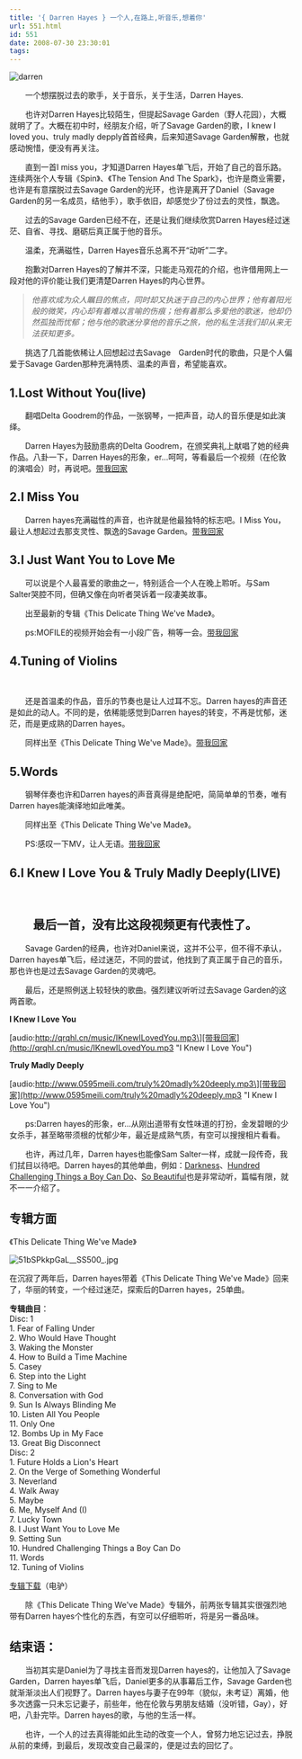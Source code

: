 ```yaml
---
title: '{ Darren Hayes } 一个人,在路上,听音乐,想着你'
url: 551.html
id: 551
date: 2008-07-30 23:30:01
tags:
---
```


![darren](http://cai13.info/blog_pic/2008/07/darren.jpg)

　　一个想摆脱过去的歌手，关于音乐，关于生活，Darren Hayes.

　　也许对Darren Hayes比较陌生，但提起Savage Garden（野人花园），大概就明了了。大概在初中时，经朋友介绍，听了Savage Garden的歌，I knew I loved you、truly madly depply首首经典，后来知道Savage Garden解散，也就感动惋惜，便没有再关注。

　　直到一首I miss you，才知道Darren Hayes单飞后，开始了自己的音乐路。连续两张个人专辑《Spin》、《The Tension And The Spark》，也许是商业需要，也许是有意摆脱过去Savage Garden的光环，也许是离开了Daniel（Savage Garden的另一名成员，结他手），歌手依旧，却感觉少了份过去的灵性，飘逸。

　　过去的Savage Garden已经不在，还是让我们继续欣赏Darren Hayes经过迷茫、自省、寻找、磨砺后真正属于他的音乐。

　　温柔，充满磁性，Darren Hayes音乐总离不开“动听”二字。

　　抱歉对Darren Hayes的了解并不深，只能走马观花的介绍，也许借用网上一段对他的评价能让我们更清楚Darren Hayes的内心世界。

> _他喜欢成为众人瞩目的焦点，同时却又执迷于自己的内心世界；他有着阳光般的微笑，内心却有着难以言喻的伤痕；他有着那么多爱他的歌迷，他却仍然孤独而忧郁；他与他的歌迷分享他的音乐之旅，他的私生活我们却从来无法获知更多。_

　　挑选了几首能依稀让人回想起过去Savage　Garden时代的歌曲，只是个人偏爱于Savage Garden那种充满特质、温柔的声音，希望能喜欢。　

1.Lost Without You(live)
------------------------

　　翻唱Delta Goodrem的作品，一张钢琴，一把声音，动人的音乐便是如此演绎。

　　Darren Hayes为鼓励患病的Delta Goodrem，在颁奖典礼上献唱了她的经典作品。八卦一下，Darren Hayes的形象，er...呵呵，等看最后一个视频（在伦敦的演唱会）时，再说吧。[带我回家](http://mfs.xici.net/d60941343.0/01-darren_hayes-lost_without_you-_aria_awards_2k3_-rocketx.mp3 "darren hayes-los with out you")

2.I Miss You
------------

　　Darren hayes充满磁性的声音，也许就是他最独特的标志吧。I Miss You，最让人想起过去那支灵性、飘逸的Savage Garden。[带我回家](http://www.cqeec.com/xiaoyuanwh/12345/music/mp3/13.mp3 "darren hayes-i miss you")

3.I Just Want You to Love Me
----------------------------

　　可以说是个人最喜爱的歌曲之一，特别适合一个人在晚上聆听。与Sam Salter哭腔不同，但确又像在向听者哭诉着一段凄美故事。

　　出至最新的专辑《This Delicate Thing We've Made》。

　　ps:MOFILE的视频开始会有一小段广告，稍等一会。[带我回家](http://www.hi4arab.com/fars/Music/OZQ8/Darren_Hayes-This_Delicate_Thing_Weve_Made-2CD-2007-uF/208-darren_hayes-i_just_want_you_to_love_me.mp3 "darren hayes-I Just Want You To Love Me")

4.Tuning of Violins
-------------------

 

　　还是首温柔的作品，音乐的节奏也是让人过耳不忘。Darren hayes的声音还是如此的动人。不同的是，依稀能感觉到Darren hayes的转变，不再是忧郁，迷茫，而是更成熟的Darren hayes。

　　同样出至《This Delicate Thing We've Made》。[带我回家](http://wma.76mtv.com/2007/D/20078214431397/444664725.wma "darren hayes-Tuning of Violins")

5.Words
-------

　　钢琴伴奏也许和Darren hayes的声音真得是绝配吧，简简单单的节奏，唯有Darren hayes能演绎地如此唯美。

　　同样出至《This Delicate Thing We've Made》。

　　PS:感叹一下MV，让人无语。[带我回家]( http://wma.76mtv.com/2007/D/20078214431397/444605224.wma "darren hayes-Words")

6.I Knew I Love You & Truly Madly Deeply(LIVE)
----------------------------------------------

 

　　最后一首，没有比这段视频更有代表性了。
---------------------

　　Savage Garden的经典，也许对Daniel来说，这并不公平，但不得不承认，Darren hayes单飞后，经过迷茫，不同的尝试，他找到了真正属于自己的音乐，那也许也是过去Savage Garden的灵魂吧。

　　最后，还是照例送上较轻快的歌曲。强烈建议听听过去Savage Garden的这两首歌。

**I Knew I Love You**

\[audio:http://qrqhl.cn/music/IKnewILovedYou.mp3\][带我回家](http://qrqhl.cn/music/IKnewILovedYou.mp3 "I Knew I Love You")

**Truly Madly Deeply**

\[audio:http://www.0595meili.com/truly%20madly%20deeply.mp3\][带我回家](http://www.0595meili.com/truly%20madly%20deeply.mp3 "I Knew I Love You")

　　ps:Darren hayes的形象，er...从刚出道带有女性味道的打扮，金发碧眼的少女杀手，甚至略带须根的忧郁少年，最近是成熟气质，有空可以搜搜相片看看。

　　也许，再过几年，Darren hayes也能像Sam Salter一样，成就一段传奇，我们拭目以待吧。Darren hayes的其他单曲，例如：[Darkness](http://v.youku.com/v_show/id_cf00XOTMzNTQ0.html "Darkness")、[Hundred Challenging Things a Boy Can Do](http://www.tudou.com/programs/view/7int-I935R0/ "Hundred Challenging Things a Boy Can Do")、[So Beautiful](http://v.youku.com/v_show/id_XMjE2NDQ0MjQ=.html "So Beautiful")也是非常动听，篇幅有限，就不一一介绍了。

专辑方面
----

《This Delicate Thing We've Made》

![51bSPkkpGaL__SS500_.jpg](http://img.verycd.com/posts/0708/post-411127-1187737048.jpg)

在沉寂了两年后，Darren hayes带着《This Delicate Thing We've Made》回来了，华丽的转变，一个经过迷茫，探索后的Darren hayes，25单曲。

**专辑曲目**：  
Disc: 1  
1\. Fear of Falling Under  
2\. Who Would Have Thought  
3\. Waking the Monster  
4\. How to Build a Time Machine  
5\. Casey  
6\. Step into the Light  
7\. Sing to Me  
8\. Conversation with God  
9\. Sun Is Always Blinding Me  
10\. Listen All You People  
11\. Only One  
12\. Bombs Up in My Face  
13\. Great Big Disconnect  
Disc: 2  
1\. Future Holds a Lion's Heart  
2\. On the Verge of Something Wonderful  
3\. Neverland  
4\. Walk Away  
5\. Maybe  
6\. Me, Myself And (I)  
7\. Lucky Town  
8\. I Just Want You to Love Me  
9\. Setting Sun  
10\. Hundred Challenging Things a Boy Can Do  
11\. Words  
12\. Tuning of Violins

[专辑下载](ed2k://|file|Darren.Hayes.-.[This.Delicate.Thing.Weve.Made].ä¸?è¾?.(MP3).rar|153272631|b856f43224948187b990d21ee9d1ccc4|h=NF5CK2JM4Q2NJW3THKQ4HFYDQ4DF6MWH|/ "Darren Hayes -《This Delicate Thing We've Made》")（电驴）

　　除《This Delicate Thing We've Made》专辑外，前两张专辑其实很强烈地带有Darren hayes个性化的东西，有空可以仔细聆听，将是另一番品味。

结束语：
----

　　当初其实是Daniel为了寻找主音而发现Darren hayes的，让他加入了Savage Garden，Darren hayes单飞后，Daniel更多的从事幕后工作，Savage Garden也就渐渐淡出人们视野了。Darren hayes与妻子在99年（貌似，未考证）离婚，他多次透露一只未忘记妻子，前些年，他在伦敦与男朋友结婚（没听错，Gay），好吧，八卦完毕。Darren hayes的歌，与他的生活一样。

　　也许，一个人的过去真得能如此生动的改变一个人，曾努力地忘记过去，挣脱从前的束缚，到最后，发现改变自己最深的，便是过去的回忆了。